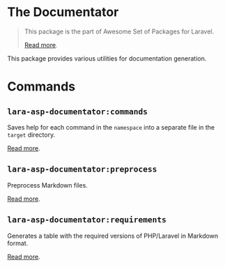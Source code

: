 # The Documentator

> This package is the part of Awesome Set of Packages for Laravel.
>
> [Read more](https://github.com/LastDragon-ru/lara-asp).

This package provides various utilities for documentation generation.

# Commands

[include:document-list]: ./docs/commands
[//]: # (start: eb736c56d36bfbf743249954931dda71ebb3dec0)
[//]: # (warning: Generated automatically. Do not edit.)

## `lara-asp-documentator:commands`

Saves help for each command in the `namespace` into a separate file in the `target` directory.

[Read more](<docs/commands/commands.md>).

## `lara-asp-documentator:preprocess`

Preprocess Markdown files.

[Read more](<docs/commands/preprocess.md>).

## `lara-asp-documentator:requirements`

Generates a table with the required versions of PHP/Laravel in Markdown format.

[Read more](<docs/commands/requirements.md>).

[//]: # (end: eb736c56d36bfbf743249954931dda71ebb3dec0)
